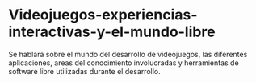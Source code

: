 # Videojuegos-experiencias-interactivas-y-el-mundo-libre
Se hablará sobre el mundo del desarrollo de videojuegos, las diferentes aplicaciones, areas del conocimiento involucradas y herramientas de software libre utilizadas durante el desarrollo.
